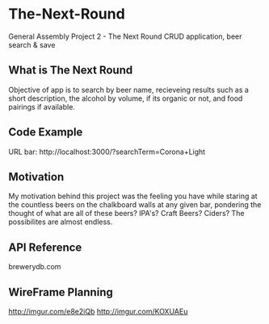 # The-Next-Round
General Assembly Project 2 - The Next Round CRUD application, beer search &amp; save


## What is The Next Round

Objective of app is to search by beer name, recieveing results such as a short description, the alcohol by volume, if its organic or not, 
and food pairings if available.

## Code Example

URL bar: http://localhost:3000/?searchTerm=Corona+Light

## Motivation

My motivation behind this project was the feeling you have while staring at the countless beers on the chalkboard walls at any given bar,
pondering the thought of what are all of these beers? IPA's? Craft Beers? Ciders? The possibilites are almost endless. 

## API Reference

brewerydb.com

## WireFrame Planning

http://imgur.com/e8e2iQb
http://imgur.com/KOXUAEu
